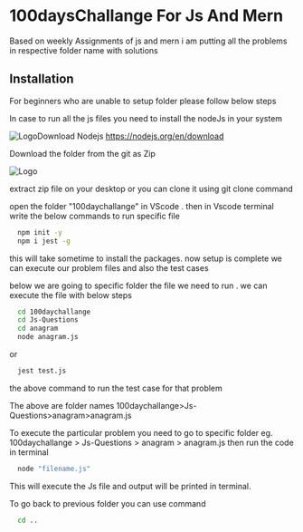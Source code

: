 # 100daysChallange For Js And Mern

Based on weekly Assignments of js and mern i am putting
all the problems in respective folder name with solutions

## Installation

For beginners who are unable to setup folder please follow below steps

In case to run all the js files
you need to install the nodeJs in your system

![Logo](https://nodejs.org/static/images/favicons/favicon.png)Download Nodejs https://nodejs.org/en/download

Download the folder from the git as Zip

![Logo](https://i.imgur.com/tEOiHMU.png)

extract zip file on your desktop or you can clone it using git clone command

open the folder "100daychallange" in VScode .
then in Vscode terminal write the below commands to run specific file

```bash
  npm init -y
  npm i jest -g
```

this will take sometime to install the packages. now setup is complete we can execute our problem files
and also the test cases

below we are going to specific folder the file we need to run . we can execute the file with below steps

```bash
  cd 100daychallange
  cd Js-Questions
  cd anagram
  node anagram.js
```

or

```bash
  jest test.js
```

the above command to run the test case for that problem

The above are folder names 100daychallange>Js-Questions>anagram>anagram.js

To execute the particular problem you need to go to specific folder
eg. 100daychallange > Js-Questions > anagram > anagram.js
then run the code in terminal

```bash
  node "filename.js"
```

This will execute the Js file and output will be printed in terminal.

To go back to previous folder you can use command

```bash
  cd ..
```
